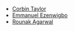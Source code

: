 <!-- Please follow alphabetical order -->
- [Corbin Taylor](https://github.com/cjtaylor1990)
- [Emmanuel Ezenwigbo](https://github.com/SkyC0der) 
- [Rounak Agarwal](https://github.com/agarwalrounak) 
